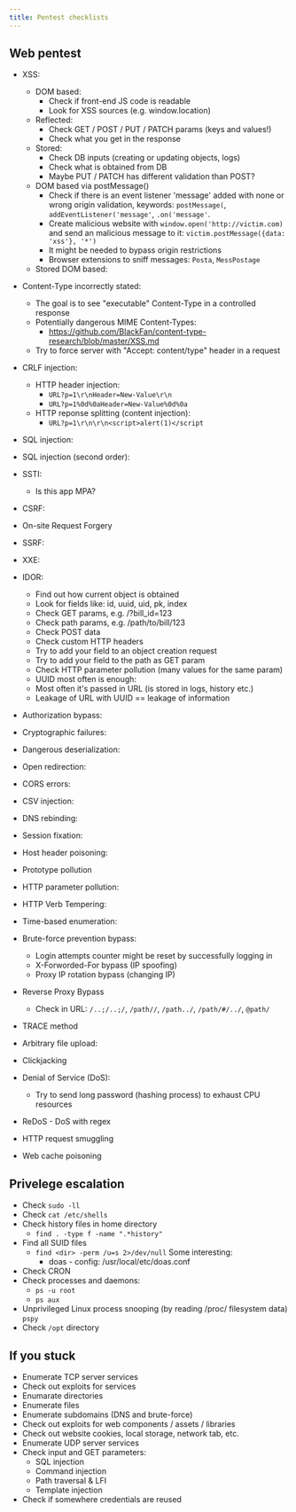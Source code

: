 ```yaml
---
title: Pentest checklists
---
```


## Web pentest

* XSS:
  * DOM based:
    * Check if front-end JS code is readable
    * Look for XSS sources (e.g. window.location)
  * Reflected:
    * Check GET / POST / PUT / PATCH params (keys and values!)
    * Check what you get in the response
  * Stored:
    * Check DB inputs (creating or updating objects, logs)
    * Check what is obtained from DB
    * Maybe PUT / PATCH has different validation than POST?
  * DOM based via postMessage()
    * Check if there is an event listener 'message' added with none or wrong origin validation, keywords: `postMessage(`, `addEventListener('message'`, `.on('message'`.
    * Create malicious website with `window.open('http://victim.com)` and send an malicious message to it: `victim.postMessage({data: 'xss'}, '*')`
    * It might be needed to bypass origin restrictions
    * Browser extensions to sniff messages: `Posta`, `MessPostage`
  * Stored DOM based:
* Content-Type incorrectly stated:
  * The goal is to see "executable" Content-Type in a controlled response
  * Potentially dangerous MIME Content-Types:
    * <https://github.com/BlackFan/content-type-research/blob/master/XSS.md>
  * Try to force server with "Accept: content/type" header in a request

* CRLF injection:
  * HTTP header injection:
    * `URL?p=1\r\nHeader=New-Value\r\n`
    * `URL?p=1%0d%0aHeader=New-Value%0d%0a`
  * HTTP reponse splitting (content injection):
    * `URL?p=1\r\n\r\n<script>alert(1)</script`

* SQL injection:
* SQL injection (second order):
* SSTI:
  * Is this app MPA?

* CSRF:
* On-site Request Forgery
* SSRF:
* XXE:
* IDOR:
  * Find out how current object is obtained
  * Look for fields like: id, uuid, uid, pk, index
  * Check GET params, e.g. /?bill_id=123
  * Check path params, e.g. /path/to/bill/123
  * Check POST data
  * Check custom HTTP headers
  * Try to add your field to an object creation request
  * Try to add your field to the path as GET param
  * Check HTTP parameter pollution (many values for the same param)
  * UUID most often is enough:
  * Most often it's passed in URL (is stored in logs, history etc.)
  * Leakage of URL with UUID == leakage of information

* Authorization bypass:
* Cryptographic failures:
* Dangerous deserialization:
* Open redirection:
* CORS errors:
* CSV injection:
* DNS rebinding:
* Session fixation:
* Host header poisoning:
* Prototype pollution
* HTTP parameter pollution:
* HTTP Verb Tempering:
* Time-based enumeration:
* Brute-force prevention bypass:
  * Login attempts counter might be reset by successfully logging in
  * X-Forworded-For bypass (IP spoofing)
  * Proxy IP rotation bypass (changing IP)
* Reverse Proxy Bypass
  * Check in URL: `/..;/..;/`, `/path//`, `/path../`, `/path/#/../`, `@path/`
* TRACE method
* Arbitrary file upload:
* Clickjacking
* Denial of Service (DoS):
  * Try to send long password (hashing process) to exhaust CPU resources

* ReDoS - DoS with regex
* HTTP request smuggling
* Web cache poisoning

## Privelege escalation

* Check `sudo -ll`
* Check `cat /etc/shells`
* Check history files in home directory
  * `find . -type f -name ".*history"`
* Find all SUID files
  * `find <dir> -perm /u=s 2>/dev/null`
    Some interesting:
    * doas - config: /usr/local/etc/doas.conf
* Check CRON
* Check processes and daemons:
  * `ps -u root`
  * `ps aux`
* Unprivileged Linux process snooping (by reading /proc/ filesystem data) `pspy`
* Check `/opt` directory

## If you stuck

* Enumerate TCP server services
* Check out exploits for services
* Enumarate directories
* Enumerate files
* Enumerate subdomains (DNS and brute-force)
* Check out exploits for web components / assets / libraries
* Check out website cookies, local storage, network tab, etc.
* Enumerate UDP server services
* Check input and GET parameters:
  * SQL injection
  * Command injection
  * Path traversal & LFI
  * Template injection
* Check if somewhere credentials are reused
